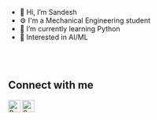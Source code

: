 - 👋 Hi, I’m Sandesh
- ⚙ I'm a Mechanical Engineering student
- 🌱 I’m currently learning Python
- 👀 Interested in AI/ML

<br><br>

## Connect with me

[<img align="left" alt="Boring_Sundays | Twitter" width="25px" src="https://img.icons8.com/fluent/48/000000/twitter.png" />][twitter]
[<img align="left" alt="Sandesh Rao | LinkedIn" width="25px" src="https://img.icons8.com/color/50/000000/linkedin.png" />][linkedin]

<br><br>

[twitter]: https://twitter.com/Boring_Sundays
[linkedin]: https://www.linkedin.com/in/sandesh-rao-0b9714208/

<!---
Sundays32/Sundays32 is a ✨ special ✨ repository because its `README.md` (this file) appears on your GitHub profile.
You can click the Preview link to take a look at your changes.
--->
